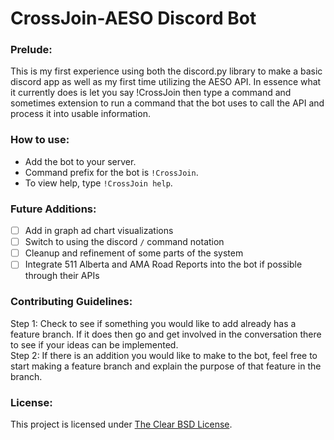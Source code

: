 # CrossJoin-AESO Discord Bot

### Prelude:
This is my first experience using both the discord.py library to make a basic discord app as well as my first time utilizing the AESO API. In essence what it currently does is let you say !CrossJoin then type a command and sometimes extension to run a command that the bot uses to call the API and process it into usable information.

### How to use:
- Add the bot to your server.
- Command prefix for the bot is `!CrossJoin`.
- To view help, type `!CrossJoin help`.

### Future Additions:
- [ ] Add in graph ad chart visualizations </br>
- [ ] Switch to using the discord `/` command notation </br>
- [ ] Cleanup and refinement of some parts of the system </br>
- [ ] Integrate 511 Alberta and AMA Road Reports into the bot if possible through their APIs

### Contributing Guidelines:
Step 1: Check to see if something you would like to add already has a feature branch. If it does then go and get involved in the conversation there to see if your ideas can be implemented.</br>
Step 2: If there is an addition you would like to make to the bot, feel free to start making a feature branch and explain the purpose of that feature in the branch.

### License:
This project is licensed under [The Clear BSD License](https://spdx.org/licenses/BSD-3-Clause-Clear.html).

